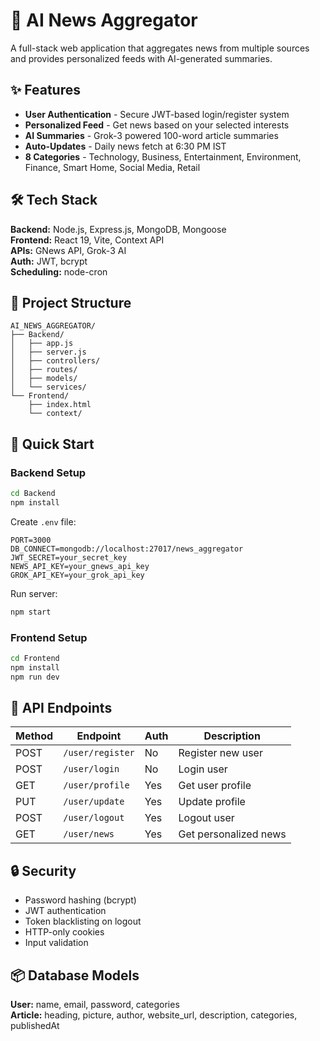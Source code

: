 # 🤖 AI News Aggregator

A full-stack web application that aggregates news from multiple sources and provides personalized feeds with AI-generated summaries.

## ✨ Features

- **User Authentication** - Secure JWT-based login/register system
- **Personalized Feed** - Get news based on your selected interests
- **AI Summaries** - Grok-3 powered 100-word article summaries
- **Auto-Updates** - Daily news fetch at 6:30 PM IST
- **8 Categories** - Technology, Business, Entertainment, Environment, Finance, Smart Home, Social Media, Retail

## 🛠️ Tech Stack

**Backend:** Node.js, Express.js, MongoDB, Mongoose  
**Frontend:** React 19, Vite, Context API  
**APIs:** GNews API, Grok-3 AI  
**Auth:** JWT, bcrypt  
**Scheduling:** node-cron

## 📁 Project Structure

```
AI_NEWS_AGGREGATOR/
├── Backend/
│   ├── app.js
│   ├── server.js
│   ├── controllers/
│   ├── routes/
│   ├── models/
│   └── services/
└── Frontend/
    ├── index.html
    └── context/
```

## 🚀 Quick Start

### Backend Setup

```bash
cd Backend
npm install
```

Create `.env` file:
```env
PORT=3000
DB_CONNECT=mongodb://localhost:27017/news_aggregator
JWT_SECRET=your_secret_key
NEWS_API_KEY=your_gnews_api_key
GROK_API_KEY=your_grok_api_key
```

Run server:
```bash
npm start
```

### Frontend Setup

```bash
cd Frontend
npm install
npm run dev
```

## 🔌 API Endpoints

| Method | Endpoint | Auth | Description |
|--------|----------|------|-------------|
| POST | `/user/register` | No | Register new user |
| POST | `/user/login` | No | Login user |
| GET | `/user/profile` | Yes | Get user profile |
| PUT | `/user/update` | Yes | Update profile |
| POST | `/user/logout` | Yes | Logout user |
| GET | `/user/news` | Yes | Get personalized news |


## 🔒 Security

-  Password hashing (bcrypt)
-  JWT authentication
-  Token blacklisting on logout
-  HTTP-only cookies
-  Input validation

## 📦 Database Models

**User:** name, email, password, categories  
**Article:** heading, picture, author, website_url, description, categories, publishedAt

